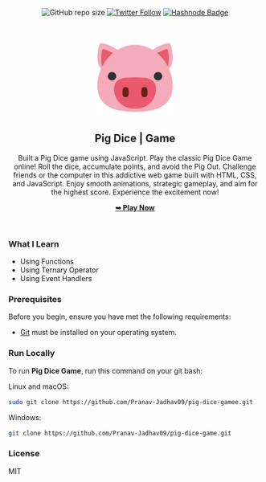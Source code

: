 <div align="center">

![GitHub repo size](https://img.shields.io/github/repo-size/Pranav-Jadhav09/pig-dice-game)
[![Twitter Follow](https://img.shields.io/twitter/follow/Pranav_Jadhav09?style=social)](https://twitter.com/Pranav_Jadhav09)
[![Hashnode Badge](https://img.shields.io/badge/Read_What_I_learn-2962FF?style=social&logo=hashnode&logoColor=blue)](https://thejrpranav09.hashnode.dev/building-a-simple-dice-game-with-javascript)

<br />
<br />

<img src="./assets/favicon_io/android-chrome-192x192.png" style="width: 150px">

<h2 align="center">Pig Dice | Game</h2>
Built a Pig Dice game using JavaScript.
Play the classic Pig Dice Game online! Roll the dice, accumulate points, and avoid the Pig Out. Challenge friends or the computer in this addictive web game built with HTML, CSS, and JavaScript. Enjoy smooth animations, strategic gameplay, and aim for the highest score. Experience the excitement now!

<a href="https://pig-dice-game-jrpranav.netlify.app/"><strong>➥ Play Now</strong></a>

</div>

<br />

### What I Learn

- Using Functions
- Using Ternary Operator
- Using Event Handlers

### Prerequisites

Before you begin, ensure you have met the following requirements:

- [Git](https://git-scm.com/downloads "Download Git") must be installed on your operating system.

### Run Locally

To run **Pig Dice Game**, run this command on your git bash:

Linux and macOS:

```bash
sudo git clone https://github.com/Pranav-Jadhav09/pig-dice-gamee.git
```

Windows:

```bash
git clone https://github.com/Pranav-Jadhav09/pig-dice-game.git
```

### License

MIT
